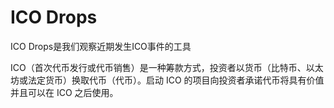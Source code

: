# 

# ICO Drops

ICO Drops是我们观察近期发生ICO事件的工具

ICO（首次代币发行或代币销售）是一种筹款方式，投资者以货币（比特币、以太坊或法定货币）换取代币（代币）。启动 ICO 的项目向投资者承诺代币将具有价值并且可以在 ICO 之后使用。

